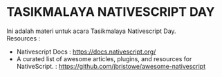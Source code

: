 # TASIKMALAYA NATIVESCRIPT DAY
Ini adalah materi untuk acara Tasikmalaya Nativescript Day.<br>
Resources : <br>
- Nativescript Docs : https://docs.nativescript.org/<br>
- A curated list of awesome articles, plugins, and resources for NativeScript. : https://github.com/jbristowe/awesome-nativescript<br>
